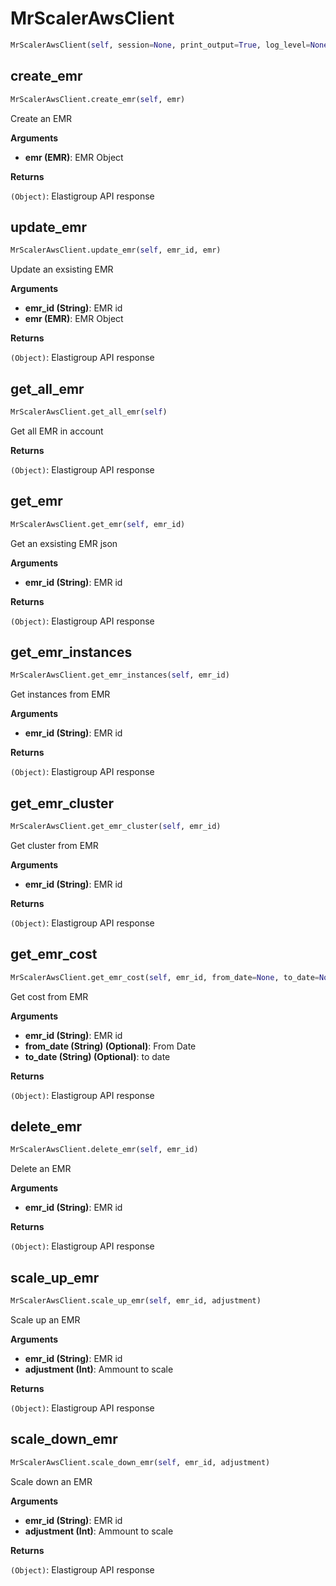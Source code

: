 <h1 id="spotinst_sdk.clients.mrscaler.MrScalerAwsClient">MrScalerAwsClient</h1>

```python
MrScalerAwsClient(self, session=None, print_output=True, log_level=None, user_agent=None)
```

<h2 id="spotinst_sdk.clients.mrscaler.MrScalerAwsClient.create_emr">create_emr</h2>

```python
MrScalerAwsClient.create_emr(self, emr)
```

Create an EMR

__Arguments__

- __emr (EMR)__: EMR Object

__Returns__

`(Object)`: Elastigroup API response

<h2 id="spotinst_sdk.clients.mrscaler.MrScalerAwsClient.update_emr">update_emr</h2>

```python
MrScalerAwsClient.update_emr(self, emr_id, emr)
```

Update an exsisting EMR

__Arguments__

- __emr_id (String)__: EMR id
- __emr (EMR)__: EMR Object

__Returns__

`(Object)`: Elastigroup API response

<h2 id="spotinst_sdk.clients.mrscaler.MrScalerAwsClient.get_all_emr">get_all_emr</h2>

```python
MrScalerAwsClient.get_all_emr(self)
```

Get all EMR in account

__Returns__

`(Object)`: Elastigroup API response

<h2 id="spotinst_sdk.clients.mrscaler.MrScalerAwsClient.get_emr">get_emr</h2>

```python
MrScalerAwsClient.get_emr(self, emr_id)
```

Get an exsisting EMR json

__Arguments__

- __emr_id (String)__: EMR id

__Returns__

`(Object)`: Elastigroup API response

<h2 id="spotinst_sdk.clients.mrscaler.MrScalerAwsClient.get_emr_instances">get_emr_instances</h2>

```python
MrScalerAwsClient.get_emr_instances(self, emr_id)
```

Get instances from EMR

__Arguments__

- __emr_id (String)__: EMR id

__Returns__

`(Object)`: Elastigroup API response

<h2 id="spotinst_sdk.clients.mrscaler.MrScalerAwsClient.get_emr_cluster">get_emr_cluster</h2>

```python
MrScalerAwsClient.get_emr_cluster(self, emr_id)
```

Get cluster from EMR

__Arguments__

- __emr_id (String)__: EMR id

__Returns__

`(Object)`: Elastigroup API response

<h2 id="spotinst_sdk.clients.mrscaler.MrScalerAwsClient.get_emr_cost">get_emr_cost</h2>

```python
MrScalerAwsClient.get_emr_cost(self, emr_id, from_date=None, to_date=None)
```

Get cost from EMR

__Arguments__

- __emr_id (String)__: EMR id
- __from_date (String) (Optional)__: From Date
- __to_date (String) (Optional)__: to date

__Returns__

`(Object)`: Elastigroup API response

<h2 id="spotinst_sdk.clients.mrscaler.MrScalerAwsClient.delete_emr">delete_emr</h2>

```python
MrScalerAwsClient.delete_emr(self, emr_id)
```

Delete an EMR

__Arguments__

- __emr_id (String)__: EMR id

__Returns__

`(Object)`: Elastigroup API response

<h2 id="spotinst_sdk.clients.mrscaler.MrScalerAwsClient.scale_up_emr">scale_up_emr</h2>

```python
MrScalerAwsClient.scale_up_emr(self, emr_id, adjustment)
```

Scale up an EMR

__Arguments__

- __emr_id (String)__: EMR id
- __adjustment (Int)__: Ammount to scale

__Returns__

`(Object)`: Elastigroup API response

<h2 id="spotinst_sdk.clients.mrscaler.MrScalerAwsClient.scale_down_emr">scale_down_emr</h2>

```python
MrScalerAwsClient.scale_down_emr(self, emr_id, adjustment)
```

Scale down an EMR

__Arguments__

- __emr_id (String)__: EMR id
- __adjustment (Int)__: Ammount to scale

__Returns__

`(Object)`: Elastigroup API response

